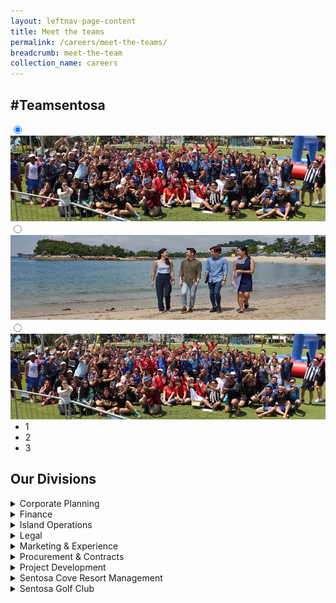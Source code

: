 ```yaml
---
layout: leftnav-page-content
title: Meet the teams
permalink: /careers/meet-the-teams/
breadcrumb: meet-the-team
collection_name: careers
---
```

<h2>#Teamsentosa</h2>  

<div class="row">
<div class="col is-10">
    <input type="radio" name="slider" class="trigger" id="one" checked="checked" />
    <div class="slide">
      <figure class="slide-figure" style="margin: 0;">
        <img class="slide-img" src="../images/careers/hero-banner.jpg" style="margin: 0;"/>
      </figure><!-- .slide-figure -->
    </div><!-- .slide -->
    <input type="radio" name="slider" class="trigger" id="two" />
    <div class="slide">
      <figure class="slide-figure" style="margin: 0;">
        <img class="slide-img" src="../images/careers/hero-bannerv3.jpg" style="margin: 0;"/>
      </figure><!-- .slide-figure -->
    </div><!-- .slide -->
    <input type="radio" name="slider" class="trigger" id="three" />
    <div class="slide">
      <figure class="slide-figure" style="margin: 0;">
        <img class="slide-img" src="../images/careers/hero-banner.jpg" style="margin: 0;"/>
      </figure><!-- .slide-figure -->
    </div><!-- .slide -->
  </div><!-- .slider -->
  <ul class="slider-nav" style="margin: 0;">
    <li class="slider-nav__item"><label class="slider-nav__label" for="one">1</label></li>
    <li class="slider-nav__item"><label class="slider-nav__label" for="two">2</label></li>
    <li class="slider-nav__item"><label class="slider-nav__label" for="three">3</label></li>
  </ul><!-- .slider-nav -->
</div><!-- .slider-wrapper -->

<h2>Our Divisions</h2>
<details>
      <summary>Corporate Planning</summary>
    <div class="row">
	<div class="col is-10">
		<figure style="margin:0;">
		<img src="../images/careers/hero-banner.jpg" alt="Corporate Planning"/>
		</figure>
	</div>
</div>
    <p>
      Plan first.
    </p>
</details>
<details>
      <summary>Finance</summary>
    <div class="row">
	<div class="col is-10">
		<figure style="margin:0;">
		<img class="slide-img" src="../images/careers/hero-banner.jpg" alt="Finance"/>	
		</figure>
	</div>
	    	<div class="col is-2">
		<figure style="margin:0;">
		</figure>
	</div>
</div>
    <p>
      Money matters.
    </p>
</details>
<details>
      <summary>Island Operations</summary>
    <div class="row">
	<div class="col is-8">
		<figure style="margin:0;">
			<img class="slide-img" src="../images/careers/hero-banner.jpg" alt="Island Operations"/>
		</figure>
	</div>
	    	<div class="col is-4">
		<figure style="margin:0;">
		</figure>
	</div>
</div>
    <p>
      island matters.
    </p>
</details>
<details>
      <summary>Legal</summary>
    <div class="row">
	<div class="col is-3">
		<figure style="margin:0;">
			<img src="/images/careers/dog.jpg" alt="Legal"/>	
		</figure>
	</div>
	    	<div class="col is-3">
		<figure style="margin:0;">
			<img src="/images/careers/dog.jpg" alt="Legal"/>	
		</figure>
	</div>
	    <div class="col is-3">
		<figure style="margin:0;">	
		</figure>
	</div>
	    	<div class="col is-3">
		<figure style="margin:0;">	
		</figure>
	</div>
</div>
    <p>
      English matters.
    </p>
</details>
<details>
      <summary>Marketing & Experience</summary>
    <div class="row">
	<div class="col is-6">
		<figure style="margin:0;">
			<img src="/images/careers/dog.jpg" alt="Marketing & Experience"/>	
		</figure>
	</div>
	    	<div class="col is-6">
		<figure style="margin:0;">
			<img src="/images/careers/dog.jpg" alt="Marketing & Experience"/>	
		</figure>
	</div>
</div>
    <p>
      Buiness matters.
    </p>
</details>
<details>
      <summary>Procurement & Contracts</summary>
    <div class="row">
	<div class="col is-6">
		<figure style="margin:0;">
			<img src="/images/careers/dog.jpg" alt="Procurement & Contracts"/>	
		</figure>
	</div>
	    	<div class="col is-6">
		<figure style="margin:0;">
			<img src="/images/careers/dog.jpg" alt="Procurement & Contracts"/>	
		</figure>
	</div>
</div>
    <p>
      Process matters.
    </p>
</details>
<details>
      <summary>Project Development</summary>
    <div class="row">
	<div class="col is-6">
		<figure style="margin:0;">
			<img src="/images/careers/dog.jpg" alt="Project Development"/>	
		</figure>
	</div>
	    	<div class="col is-6">
		<figure style="margin:0;">
			<img src="/images/careers/dog.jpg" alt="Project Development"/>	
		</figure>
	</div>
</div>
    <p>
      Project matters.
    </p>
</details>
<details>
      <summary>Sentosa Cove Resort Management</summary>
    <div class="row">
	<div class="col is-6">
		<figure style="margin:0;">
			<img src="/images/careers/dog.jpg" alt="Sentosa Cove Resort Management"/>	
		</figure>
	</div>
	    <div class="col is-6">
		<figure style="margin:0;">
			<img src="/images/careers/dog.jpg" alt="Sentosa Cove Resort Management"/>	
		</figure>
	</div>
</div>
    <p>
      Cove matters.
    </p>
</details>
<details>
      <summary>Sentosa Golf Club</summary>
    <div class="row">
	<div class="col is-6">
		<figure style="margin:0;">
			<img src="/images/careers/dog.jpg" alt="Singapore Golf Club"/>	
		</figure>
	</div>
	    	<div class="col is-6">
		<figure style="margin:0;">
			<img src="/images/careers/dog.jpg" alt="Singapore Golf Club"/>	
		</figure>
	</div>
</div>
    <p>
      Golf matters.
    </p>
</details>
